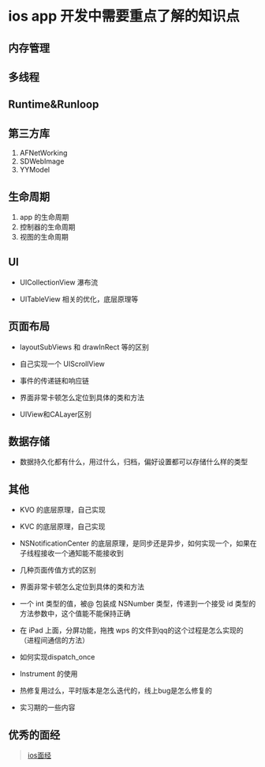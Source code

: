 # ios app 开发中需要重点了解的知识点

## 内存管理

## 多线程

## Runtime&Runloop

## 第三方库
1. AFNetWorking
2. SDWebImage
3. YYModel

## 生命周期
1. app 的生命周期
2. 控制器的生命周期
3. 视图的生命周期

## UI
- UICollectionView 瀑布流

- UITableView 相关的优化，底层原理等

## 页面布局
- layoutSubViews 和 drawInRect 等的区别

- 自己实现一个 UIScrollView

- 事件的传递链和响应链

- 界面非常卡顿怎么定位到具体的类和方法

- UIView和CALayer区别

## 数据存储
- 数据持久化都有什么，用过什么，归档，偏好设置都可以存储什么样的类型

## 其他
- KVO 的底层原理，自己实现

- KVC 的底层原理，自己实现

- NSNotificationCenter 的底层原理，是同步还是异步，如何实现一个，如果在子线程接收一个通知能不能接收到

- 几种页面传值方式的区别

- 界面非常卡顿怎么定位到具体的类和方法

- 一个 int 类型的值，被@ 包装成 NSNumber 类型，传递到一个接受 id 类型的方法参数中，这个值能不能保持正确

- 在 iPad 上面，分屏功能，拖拽 wps 的文件到qq的这个过程是怎么实现的（进程间通信的方法）

- 如何实现dispatch_once

- Instrument 的使用

- 热修复用过么，平时版本是怎么迭代的，线上bug是怎么修复的

- 实习期的一些内容

## 优秀的面经
>[ios面经](https://www.nowcoder.com/discuss/112417?type=post&order=time&pos=&page=1&channel=666&source_id=search_post)
